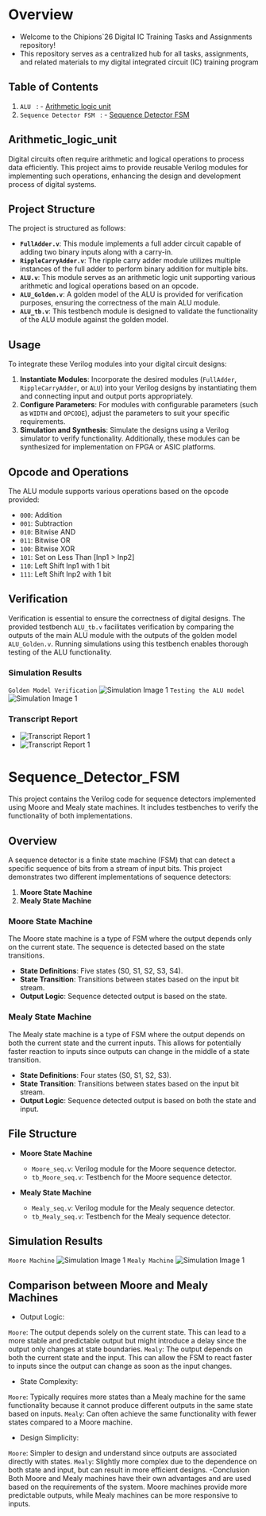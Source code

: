 # Overview
- Welcome to the Chipions`26 Digital IC Training Tasks and Assignments repository!
- This repository serves as a centralized hub for all tasks, assignments, and related materials to my digital integrated circuit (IC) training program

## Table of Contents
1. `ALU ` : - [Arithmetic logic unit](#Arithmetic_logic_unit)
2. `Sequence Detector FSM ` : - [Sequence Detector FSM](#Sequence_Detector_FSM)
## Arithmetic_logic_unit
Digital circuits often require arithmetic and logical operations to process data efficiently. This project aims to provide reusable Verilog modules for implementing such operations, enhancing the design and development process of digital systems.

## Project Structure
The project is structured as follows:
- **`FullAdder.v`**: This module implements a full adder circuit capable of adding two binary inputs along with a carry-in.
- **`RippleCarryAdder.v`**: The ripple carry adder module utilizes multiple instances of the full adder to perform binary addition for multiple bits.
- **`ALU.v`**: This module serves as an arithmetic logic unit supporting various arithmetic and logical operations based on an opcode.
- **`ALU_Golden.v`**: A golden model of the ALU is provided for verification purposes, ensuring the correctness of the main ALU module.
- **`ALU_tb.v`**: This testbench module is designed to validate the functionality of the ALU module against the golden model.

## Usage
To integrate these Verilog modules into your digital circuit designs:
1. **Instantiate Modules**: Incorporate the desired modules (`FullAdder`, `RippleCarryAdder`, or `ALU`) into your Verilog designs by instantiating them and connecting input and output ports appropriately.
2. **Configure Parameters**: For modules with configurable parameters (such as `WIDTH` and `OPCODE`), adjust the parameters to suit your specific requirements.
3. **Simulation and Synthesis**: Simulate the designs using a Verilog simulator to verify functionality. Additionally, these modules can be synthesized for implementation on FPGA or ASIC platforms.

## Opcode and Operations
The ALU module supports various operations based on the opcode provided:
- `000`: Addition
- `001`: Subtraction
- `010`: Bitwise AND
- `011`: Bitwise OR
- `100`: Bitwise XOR
- `101`: Set on Less Than [Inp1 > Inp2]
- `110`: Left Shift Inp1 with 1 bit
- `111`: Left Shift Inp2 with 1 bit

## Verification
Verification is essential to ensure the correctness of digital designs. The provided testbench `ALU_tb.v` facilitates verification by comparing the outputs of the main ALU module with the outputs of the golden model `ALU_Golden.v`. Running simulations using this testbench enables thorough testing of the ALU functionality.

### Simulation Results
`Golden Model Verification`
![Simulation Image 1](https://i.ibb.co/fD0hhrm/Screenshot-2024-05-09-210230.png)
`Testing the ALU model`
![Simulation Image 1](https://i.ibb.co/QCgVVsf/Screenshot-2024-05-09-205912.png)

### Transcript Report
- ![Transcript Report 1](https://i.ibb.co/K50B4jS/Screenshot-2024-05-09-002227.png)
- ![Transcript Report 1](https://i.ibb.co/tcF181v/Screenshot-2024-05-09-002238.png)


# Sequence_Detector_FSM

This project contains the Verilog code for sequence detectors implemented using Moore and Mealy state machines. It includes testbenches to verify the functionality of both implementations.

## Overview

A sequence detector is a finite state machine (FSM) that can detect a specific sequence of bits from a stream of input bits. This project demonstrates two different implementations of sequence detectors:

1. **Moore State Machine**
2. **Mealy State Machine**

### Moore State Machine

The Moore state machine is a type of FSM where the output depends only on the current state. The sequence is detected based on the state transitions.

- **State Definitions**: Five states (S0, S1, S2, S3, S4).
- **State Transition**: Transitions between states based on the input bit stream.
- **Output Logic**: Sequence detected output is based on the state.

### Mealy State Machine

The Mealy state machine is a type of FSM where the output depends on both the current state and the current inputs. This allows for potentially faster reaction to inputs since outputs can change in the middle of a state transition.

- **State Definitions**: Four states (S0, S1, S2, S3).
- **State Transition**: Transitions between states based on the input bit stream.
- **Output Logic**: Sequence detected output is based on both the state and input.

## File Structure

- **Moore State Machine**
  - `Moore_seq.v`: Verilog module for the Moore sequence detector.
  - `tb_Moore_seq.v`: Testbench for the Moore sequence detector.

- **Mealy State Machine**
  - `Mealy_seq.v`: Verilog module for the Mealy sequence detector.
  - `tb_Mealy_seq.v`: Testbench for the Mealy sequence detector.


## Simulation Results
`Moore Machine`
![Simulation Image 1](https://i.ibb.co/MNWTZhg/Moore-Sequence-Detector.png)
`Mealy Machine`
![Simulation Image 1](https://i.ibb.co/KwrLFb7/Mealy-Sequence-Detector.png)
## Comparison between Moore and Mealy Machines
- Output Logic:

`Moore`: The output depends solely on the current state. This can lead to a more stable and predictable output but might introduce a delay since the output only changes at state boundaries.
`Mealy`: The output depends on both the current state and the input. This can allow the FSM to react faster to inputs since the output can change as soon as the input changes.

  
- State Complexity:

`Moore`: Typically requires more states than a Mealy machine for the same functionality because it cannot produce different outputs in the same state based on inputs.
`Mealy`: Can often achieve the same functionality with fewer states compared to a Moore machine.
- Design Simplicity:

`Moore`: Simpler to design and understand since outputs are associated directly with states.
`Mealy`: Slightly more complex due to the dependence on both state and input, but can result in more efficient designs.
-Conclusion
Both Moore and Mealy machines have their own advantages and are used based on the requirements of the system. Moore machines provide more predictable outputs, while Mealy machines can be more responsive to inputs.
